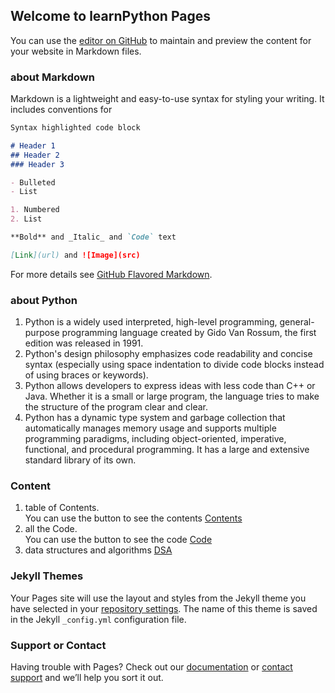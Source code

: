 ## Welcome to learnPython Pages

You can use the [editor on GitHub](https://github.com/zhanghfan/learnPython/edit/master/index.md) to maintain and preview the content for your website in Markdown files.

### about Markdown

Markdown is a lightweight and easy-to-use syntax for styling your writing. It includes conventions for

```markdown
Syntax highlighted code block

# Header 1
## Header 2
### Header 3

- Bulleted
- List

1. Numbered
2. List

**Bold** and _Italic_ and `Code` text

[Link](url) and ![Image](src)
```

For more details see [GitHub Flavored Markdown](https://guides.github.com/features/mastering-markdown/).

### about Python

1. Python is a widely used interpreted, high-level programming, general-purpose programming language created by Gido Van Rossum, the first edition was released in 1991.
2. Python's design philosophy emphasizes code readability and concise syntax (especially using space indentation to divide code blocks instead of using braces or keywords).
3. Python allows developers to express ideas with less code than C++ or Java. Whether it is a small or large program, the language tries to make the structure of the program clear and clear.
4. Python has a dynamic type system and garbage collection that automatically manages memory usage and supports multiple programming paradigms, including object-oriented, imperative, functional, and procedural programming. It has a large and extensive standard library of its own.

### Content

1. table of Contents.  
You can use the button to see the contents [Contents](https://github.com/zhanghfan/learnPython/blob/master/markdown/contents.md)
2. all the Code.  
You can use the button to see the code [Code](https://github.com/zhanghfan/learnPython/blob/master/code)
3. data structures and algorithms [DSA](https://github.com/zhanghfan/learnPython/blob/master/dsa)

### Jekyll Themes

Your Pages site will use the layout and styles from the Jekyll theme you have selected in your [repository settings](https://github.com/zhanghfan/learnPython/settings). The name of this theme is saved in the Jekyll `_config.yml` configuration file.

### Support or Contact

Having trouble with Pages? Check out our [documentation](https://help.github.com/categories/github-pages-basics/) or [contact support](https://github.com/contact) and we’ll help you sort it out.
